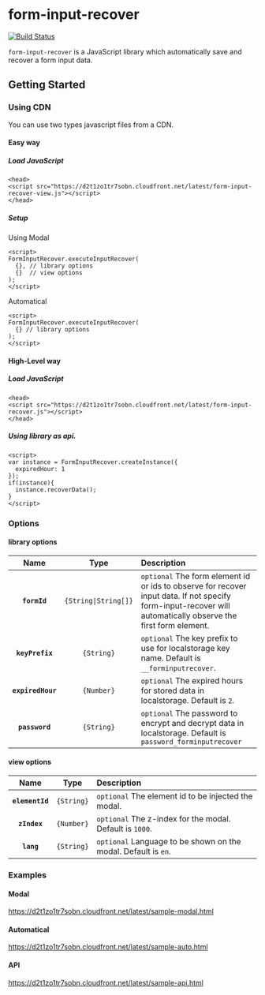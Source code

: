 # form-input-recover

<!-- [START badges] -->
[![Build Status](https://travis-ci.com/nishimura-yuki/form-input-recover.svg?branch=master)](https://travis-ci.com/nishimura-yuki/form-input-recover)
<!-- [END badges] -->

`form-input-recover` is a JavaScript library which automatically save and recover a form input data.

## Getting Started

### Using CDN

You can use two types javascript files from a CDN.

#### Easy way

##### Load JavaScript
```
<head>
<script src="https://d2t1zo1tr7sobn.cloudfront.net/latest/form-input-recover-view.js"></script>
</head>
```

##### Setup 

Using Modal
```
<script>
FormInputRecover.executeInputRecover( 
  {}, // library options
  {}  // view options
);
</script>
```

Automatical
```
<script>
FormInputRecover.executeInputRecover( 
  {} // library options
);
</script>
```

#### High-Level way

##### Load JavaScript
```
<head>
<script src="https://d2t1zo1tr7sobn.cloudfront.net/latest/form-input-recover.js"></script>
</head>
```

##### Using library as api.
```
<script>
var instance = FormInputRecover.createInstance({
  expiredHour: 1
});
if(instance){
  instance.recoverData();
}
</script>
```

### Options

#### library options
|Name|Type|Description|
|:--:|:--:|:----------|
|**`formId`**|`{String\|String[]}`|`optional` The form element id or ids to observe for recover input data. If not specify form-input-recover will automatically observe the first form element.|
|**`keyPrefix`**|`{String}`|`optional` The key prefix to use for localstorage key name. Default is `__forminputrecover`.|
|**`expiredHour`**|`{Number}`|`optional` The expired hours for stored data in localstorage. Default is `2`.|
|**`password`**|`{String}`|`optional` The password to encrypt and decrypt data in localstorage. Default is `password_forminputrecover` |

#### view options
|Name|Type|Description|
|:--:|:--:|:----------|
|**`elementId`**|`{String}`|`optional` The element id to be injected the modal. |
|**`zIndex`**|`{Number}`|`optional` The z-index for the modal. Default is `1000`. |
|**`lang`**|`{String}`|`optional` Language to be shown on the modal. Default is `en`. |


### Examples

#### Modal

https://d2t1zo1tr7sobn.cloudfront.net/latest/sample-modal.html

#### Automatical
https://d2t1zo1tr7sobn.cloudfront.net/latest/sample-auto.html

#### API
https://d2t1zo1tr7sobn.cloudfront.net/latest/sample-api.html

